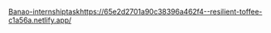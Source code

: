 [Banao-internshiptask](https://65e2d2701a90c38396a462f4--resilient-toffee-c1a56a.netlify.app/)https://65e2d2701a90c38396a462f4--resilient-toffee-c1a56a.netlify.app/
